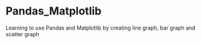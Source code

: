 # Pandas_Matplotlib
Learning to use Pandas and Matplotlib by creating line graph, bar graph and scatter graph
